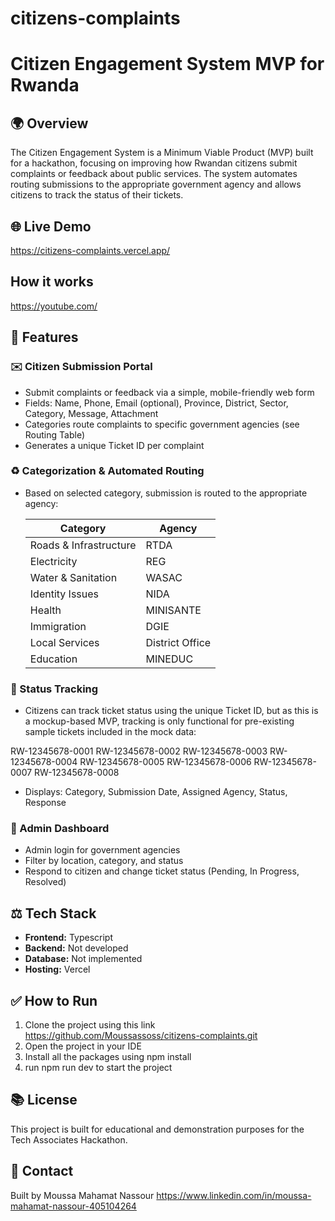 # citizens-complaints
# Citizen Engagement System MVP for Rwanda

## 🌍 Overview

The Citizen Engagement System is a Minimum Viable Product (MVP) built for a hackathon, focusing on improving how Rwandan citizens submit complaints or feedback about public services. The system automates routing submissions to the appropriate government agency and allows citizens to track the status of their tickets.

## 🌐 Live Demo 

https://citizens-complaints.vercel.app/

## How it works

https://youtube.com/

## 🔧 Features

### ✉️ Citizen Submission Portal

* Submit complaints or feedback via a simple, mobile-friendly web form
* Fields: Name, Phone, Email (optional), Province, District, Sector, Category, Message, Attachment
* Categories route complaints to specific government agencies (see Routing Table)
* Generates a unique Ticket ID per complaint

### ♻️ Categorization & Automated Routing

* Based on selected category, submission is routed to the appropriate agency:

  | Category               | Agency          |
  | ---------------------- | --------------- |
  | Roads & Infrastructure | RTDA            |
  | Electricity            | REG             |
  | Water & Sanitation     | WASAC           |
  | Identity Issues        | NIDA            |
  | Health                 | MINISANTE       |
  | Immigration            | DGIE            |
  | Local Services         | District Office |
  | Education              | MINEDUC         |

### 🔎 Status Tracking

* Citizens can track ticket status using the unique Ticket ID, but as this is a mockup-based MVP, tracking is only functional for pre-existing sample tickets included in the mock data:

RW-12345678-0001
RW-12345678-0002
RW-12345678-0003
RW-12345678-0004
RW-12345678-0005
RW-12345678-0006
RW-12345678-0007
RW-12345678-0008

* Displays: Category, Submission Date, Assigned Agency, Status, Response

### 📅 Admin Dashboard

* Admin login for government agencies
* Filter by location, category, and status
* Respond to citizen and change ticket status (Pending, In Progress, Resolved)


## ⚖️ Tech Stack

* **Frontend:** Typescript
* **Backend:** Not developed
* **Database:** Not implemented
* **Hosting:** Vercel

## ✅ How to Run

1. Clone the project using this link https://github.com/Moussassoss/citizens-complaints.git
2. Open the project in your IDE
3. Install all the packages using npm install
4. run npm run dev to start the project

## 📚 License

This project is built for educational and demonstration purposes for the Tech Associates Hackathon.

## 📍 Contact

Built by Moussa Mahamat Nassour
https://www.linkedin.com/in/moussa-mahamat-nassour-405104264
